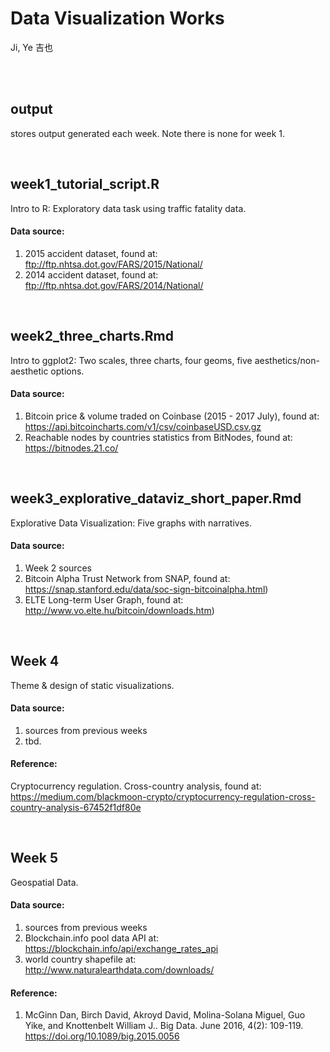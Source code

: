# Data Visualization Works
Ji, Ye 吉也

<br/>
<br/>

## output
stores output generated each week. Note there is none for week 1.

<br/>

## week1_tutorial_script.R
Intro to R: Exploratory data task using traffic fatality data.
#### Data source:
1. 2015 accident dataset, found at:
<br /> ftp://ftp.nhtsa.dot.gov/FARS/2015/National/
2. 2014 accident dataset, found at:
<br /> ftp://ftp.nhtsa.dot.gov/FARS/2014/National/

<br/>

## week2_three_charts.Rmd
Intro to ggplot2: Two scales, three charts, four geoms, five aesthetics/non-aesthetic options.
#### Data source:
1. Bitcoin price & volume traded on Coinbase (2015 - 2017 July), found at:
<br /> https://api.bitcoincharts.com/v1/csv/coinbaseUSD.csv.gz
2. Reachable nodes by countries statistics from BitNodes, found at:
<br /> https://bitnodes.21.co/

<br/>

## week3_explorative_dataviz_short_paper.Rmd
Explorative Data Visualization: Five graphs with narratives.
#### Data source:
1. Week 2 sources
2. Bitcoin Alpha Trust Network from SNAP, found at:
<br /> https://snap.stanford.edu/data/soc-sign-bitcoinalpha.html)
3. ELTE Long-term User Graph, found at:
<br /> http://www.vo.elte.hu/bitcoin/downloads.htm)

<br/>

## Week 4
Theme & design of static visualizations.
#### Data source:
1. sources from previous weeks
1. tbd.

#### Reference:
Cryptocurrency regulation. Cross-country analysis, found at:
https://medium.com/blackmoon-crypto/cryptocurrency-regulation-cross-country-analysis-67452f1df80e

<br/>

## Week 5
Geospatial Data.

#### Data source:
1. sources from previous weeks
2. Blockchain.info pool data API at:
<br /> https://blockchain.info/api/exchange_rates_api
3. world country shapefile at:
<br /> http://www.naturalearthdata.com/downloads/

#### Reference:
1. McGinn Dan, Birch David, Akroyd David, Molina-Solana Miguel, Guo Yike, and Knottenbelt William J.. Big Data. June 2016, 4(2): 109-119. https://doi.org/10.1089/big.2015.0056
